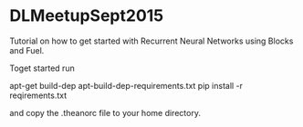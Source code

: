 # DLMeetupSept2015
Tutorial on how to get started with Recurrent Neural Networks using Blocks and Fuel.

Toget started run

apt-get build-dep apt-build-dep-requirements.txt
pip install -r reqirements.txt

and copy the .theanorc file to your home directory.
